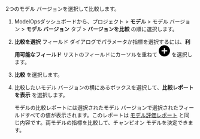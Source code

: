 2つのモデル バージョンを選択して比較します。

1.  ModelOpsダッシュボードから、プロジェクト > **モデル** > モデル バージョン > **モデル バージョン** タブ > **バージョンを比較** の順に選択します。


1.  **比較を選択** フィールド ダイアログでパラメータか指標を選択するには、**利用可能なフィールド** リストのフィールドにカーソルを重ねて ![アイコンを追加](Images/ebt1659745488877.svg) を選択します。


1.  **比較** を選択します。


1.  比較したいモデル バージョンの横にあるボックスを選択して、**比較レポートを表示** を選択します。

    モデルの比較レポートには選択されたモデル バージョンで選択されたフィールドすべての値が表示されます。このレポートは [モデル評価レポート](vbl1732651027548.md) と同じ内容です。両モデルの指標を比較して、チャンピオン モデルを決定できます。


